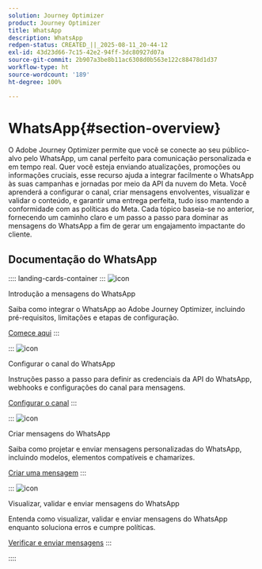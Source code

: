 ```yaml
---
solution: Journey Optimizer
product: Journey Optimizer
title: WhatsApp
description: WhatsApp
redpen-status: CREATED_||_2025-08-11_20-44-12
exl-id: 43d23d66-7c15-42e2-94ff-3dc80927d07a
source-git-commit: 2b907a3be8b11ac6308d0b563e122c88478d1d37
workflow-type: ht
source-wordcount: '189'
ht-degree: 100%

---
```


# WhatsApp{#section-overview}

O Adobe Journey Optimizer permite que você se conecte ao seu público-alvo pelo WhatsApp, um canal perfeito para comunicação personalizada e em tempo real. Quer você esteja enviando atualizações, promoções ou informações cruciais, esse recurso ajuda a integrar facilmente o WhatsApp às suas campanhas e jornadas por meio da API da nuvem do Meta. Você aprenderá a configurar o canal, criar mensagens envolventes, visualizar e validar o conteúdo, e garantir uma entrega perfeita, tudo isso mantendo a conformidade com as políticas do Meta. Cada tópico baseia-se no anterior, fornecendo um caminho claro e um passo a passo para dominar as mensagens do WhatsApp a fim de gerar um engajamento impactante do cliente.

## Documentação do WhatsApp

:::: landing-cards-container
:::
![icon](https://cdn.experienceleague.adobe.com/icons/circle-play.svg)

Introdução a mensagens do WhatsApp

Saiba como integrar o WhatsApp ao Adobe Journey Optimizer, incluindo pré-requisitos, limitações e etapas de configuração.

[Comece aqui](../using/whatsapp/get-started-whatsapp.md)
:::

:::
![icon](https://cdn.experienceleague.adobe.com/icons/gear.svg)

Configurar o canal do WhatsApp

Instruções passo a passo para definir as credenciais da API do WhatsApp, webhooks e configurações do canal para mensagens.

[Configurar o canal](../using/whatsapp/whatsapp-configuration.md)
:::

:::
![icon](https://cdn.experienceleague.adobe.com/icons/list-check.svg)

Criar mensagens do WhatsApp

Saiba como projetar e enviar mensagens personalizadas do WhatsApp, incluindo modelos, elementos compatíveis e chamarizes.

[Criar uma mensagem](../using/whatsapp/create-whatsapp.md)
:::

:::
![icon](https://cdn.experienceleague.adobe.com/icons/check-circle.svg)

Visualizar, validar e enviar mensagens do WhatsApp

Entenda como visualizar, validar e enviar mensagens do WhatsApp enquanto soluciona erros e cumpre políticas.

[Verificar e enviar mensagens](../using/whatsapp/send-whatsapp.md)
:::

::::
